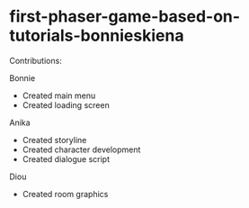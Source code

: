 # first-phaser-game-based-on-tutorials-bonnieskiena
Contributions: 

Bonnie
- Created main menu
- Created loading screen

Anika
- Created storyline
- Created character development
- Created dialogue script

Diou
- Created room graphics
